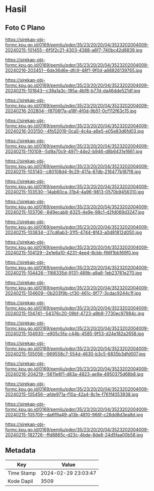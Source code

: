 # Hasil

## Foto C Plano

https://sirekap-obj-formc.kpu.go.id/0169/pemilu/pdpr/35/23/20/20/04/3523202004009-20240215-101455--6f5f2c21-4303-4388-a6f7-740bc42d8839.jpg

https://sirekap-obj-formc.kpu.go.id/0169/pemilu/pdpr/35/23/20/20/04/3523202004009-20240216-203451--6de36d6e-dfc9-48f1-9f0d-a68826139765.jpg

https://sirekap-obj-formc.kpu.go.id/0169/pemilu/pdpr/35/23/20/20/04/3523202004009-20240215-101843--c36a1a3c-185a-4bf8-b77d-da46dde521df.jpg

https://sirekap-obj-formc.kpu.go.id/0169/pemilu/pdpr/35/23/20/20/04/3523202004009-20240216-202804--f8706f7a-a18f-4f0d-9b51-0cf112f63c15.jpg

https://sirekap-obj-formc.kpu.go.id/0169/pemilu/pdpr/35/23/20/20/04/3523202004009-20240216-203150--4fb52019-0ca5-4c4a-a6e5-e05e83d6fd03.jpg

https://sirekap-obj-formc.kpu.go.id/0169/pemilu/pdpr/35/23/20/20/04/3523202004009-20240215-110109--5d9a70c9-4971-44e2-b946-d8b6431e1661.jpg

https://sirekap-obj-formc.kpu.go.id/0169/pemilu/pdpr/35/23/20/20/04/3523202004009-20240215-103140--c80108d4-9c29-417a-87db-216477b187f8.jpg

https://sirekap-obj-formc.kpu.go.id/0169/pemilu/pdpr/35/23/20/20/04/3523202004009-20240215-103530--14ab60ca-31b4-4a96-9813-0570b9456310.jpg

https://sirekap-obj-formc.kpu.go.id/0169/pemilu/pdpr/35/23/20/20/04/3523202004009-20240215-103706--849ecab8-8325-4e9e-98c1-d2fd069d3247.jpg

https://sirekap-obj-formc.kpu.go.id/0169/pemilu/pdpr/35/23/20/20/04/3523202004009-20240215-103834--27cd6ab3-31f5-4744-8f43-a0d81812d050.jpg

https://sirekap-obj-formc.kpu.go.id/0169/pemilu/pdpr/35/23/20/20/04/3523202004009-20240215-104129--2e1e6a10-4231-4ee4-8cbb-f66f1bb169f0.jpg

https://sirekap-obj-formc.kpu.go.id/0169/pemilu/pdpr/35/23/20/20/04/3523202004009-20240215-104426--1166335d-9131-489b-a9a8-1eb23761e270.jpg

https://sirekap-obj-formc.kpu.go.id/0169/pemilu/pdpr/35/23/20/20/04/3523202004009-20240215-104609--0b203f9b-cf30-461c-9f77-3cdac9244c1f.jpg

https://sirekap-obj-formc.kpu.go.id/0169/pemilu/pdpr/35/23/20/20/04/3523202004009-20240215-104741--54376c20-09bf-4723-a9b9-7730ec97984c.jpg

https://sirekap-obj-formc.kpu.go.id/0169/pemilu/pdpr/35/23/20/20/04/3523202004009-20240215-104930--e905c5fa-c44b-4585-9f53-d24e182a2658.jpg

https://sirekap-obj-formc.kpu.go.id/0169/pemilu/pdpr/35/23/20/20/04/3523202004009-20240215-105056--969558c7-554d-4630-b3c5-6835b3dfd007.jpg

https://sirekap-obj-formc.kpu.go.id/0169/pemilu/pdpr/35/23/20/20/04/3523202004009-20240216-204219--5611e6f1-d83a-4823-ae9a-4950375d68b8.jpg

https://sirekap-obj-formc.kpu.go.id/0169/pemilu/pdpr/35/23/20/20/04/3523202004009-20240215-105456--afde971a-f10a-42a4-8c1e-f761f4053938.jpg

https://sirekap-obj-formc.kpu.go.id/0169/pemilu/pdpr/35/23/20/20/04/3523202004009-20240215-105709--da6f9a49-a13b-4810-966f-c28dd8d3ea8d.jpg

https://sirekap-obj-formc.kpu.go.id/0169/pemilu/pdpr/35/23/20/20/04/3523202004009-20240215-182726--ffd8865c-d23c-4bde-8de8-24d5faa00b58.jpg


## Metadata

| Key        | Value               |
| ---------- | ------------------- |
| Time Stamp | 2024-02-29 23:03:47 |
| Kode Dapil | 3509                |



